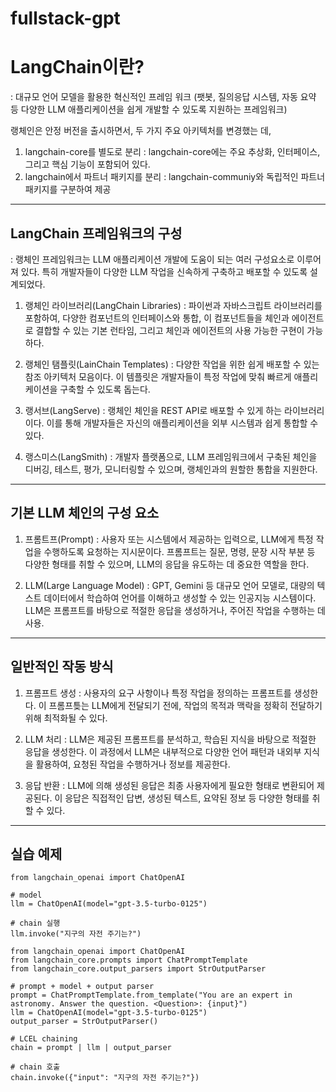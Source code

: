 # fullstack-gpt

# LangChain이란?
: 대규모 언어 모델을 활용한 혁신적인 프레임 워크
(팻봇, 질의응답 시스템, 자동 요약 등 다양한 LLM 애플리케이션을 쉽게 개발할 수 있도록 지원하는 프레임워크)

랭체인은 안정 버전을 출시하면서, 두 가지 주요 아키텍처를 변경했는 데,
1. langchain-core를 별도로 분리 : langchain-core에는 주요 추상화, 인터페이스, 그리고 핵심 기능이 포함되어 있다.
2. langchain에서 파트너 패키지를 분리 : langchain-communiy와 독립적인 파트너 패키지를 구분하여 제공

***
## LangChain 프레임워크의 구성
: 랭체인 프레임워크는 LLM 애플리케이션 개발에 도움이 되는 여러 구성요소로 이루어져 있다. 특히 개발자들이 다양한 LLM 작업을 신속하게 구축하고 배포할 수 있도록 설계되었다.

1. 랭체인 라이브러리(LangChain Libraries) : 파이썬과 자바스크립트 라이브러리를 포함하여, 다양한 컴포넌트의 인터페이스와 통합, 이 컴포넌트들을 체인과 에이전트로 결합할 수 있는 기본 런타임, 그리고 체인과 에이전트의 사용 가능한 구현이 가능하다.

2. 랭체인 탬플릿(LainChain Templates) : 다양한 작업을 위한 쉽게 배포할 수 있는 참조 아키텍처 모음이다. 이 템플릿은 개발자들이 특정 작업에 맞춰 빠르게 애플리케이션을 구축할 수 있도록 돕는다.

3. 랭서브(LangServe) : 랭체인 체인을 REST API로 배포할 수 있게 하는 라이브러리이다. 이를 통해 개발자들은 자신의 애플리케이션을 외부 시스템과 쉽게 통합할 수 있다.

4. 랭스미스(LangSmith) : 개발자 플랫폼으로, LLM 프레임워크에서 구축된 체인을 디버깅, 테스트, 평가, 모니터링할 수 있으며, 랭체인과의 원할한 통합을 지원한다.

***
## 기본 LLM 체인의 구성 요소

1. 프롬트프(Prompt) : 사용자 또는 시스템에서 제공하는 입력으로, LLM에게 특정 작업을 수행하도록 요청하는 지시문이다. 프롬프트는 질문, 명령, 문장 시작 부분 등 다양한 형태를 취할 수 있으며, LLM의 응답을 유도하는 데 중요한 역할을 한다.

2. LLM(Large Language Model) : GPT, Gemini 등 대규모 언어 모델로, 대량의 텍스트 데이터에서 학습하여 언어를 이해하고 생성할 수 있는 인공지능 시스템이다. LLM은 프롬프트를 바탕으로 적절한 응답을 생성하거나, 주어진 작업을 수행하는 데 사용.

***
## 일반적인 작동 방식

1. 프롬프트 생성 : 사용자의 요구 사항이나 특정 작업을 정의하는 프롬프트를 생성한다. 이 프롬프틎는 LLM에게 전달되기 전에, 작업의 목적과 맥락을 정확히 전달하기 위해 최적화될 수 있다.

2. LLM 처리 : LLM은 제공된 프롬프트를 분석하고, 학습된 지식을 바탕으로 적절한 응답을 생성한다. 이 과정에서 LLM은 내부적으로 다양한 언어 패턴과 내외부 지식을 활용하여, 요청된 작업을 수행하거나 정보를 제공한다.

3. 응답 반환 : LLM에 의해 생성된 응답은 최종 사용자에게 필요한 형태로 변환되어 제공된다. 이 응답은 직접적인 답변, 생성된 텍스트, 요약된 정보 등 다양한 형태를 취할 수 있다.

***

## 실습 예제
```
from langchain_openai import ChatOpenAI

# model
llm = ChatOpenAI(model="gpt-3.5-turbo-0125")

# chain 실행
llm.invoke("지구의 자전 주기는?")
```

```
from langchain_openai import ChatOpenAI
from langchain_core.prompts import ChatPromptTemplate
from langchain_core.output_parsers import StrOutputParser

# prompt + model + output parser
prompt = ChatPromptTemplate.from_template("You are an expert in astronomy. Answer the question. <Question>: {input}")
llm = ChatOpenAI(model="gpt-3.5-turbo-0125")
output_parser = StrOutputParser()

# LCEL chaining
chain = prompt | llm | output_parser

# chain 호출
chain.invoke({"input": "지구의 자전 주기는?"})
```
